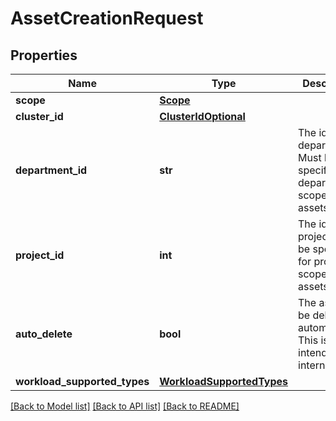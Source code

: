 # AssetCreationRequest

## Properties
Name | Type | Description | Notes
------------ | ------------- | ------------- | -------------
**scope** | [**Scope**](Scope.md) |  | 
**cluster_id** | [**ClusterIdOptional**](ClusterIdOptional.md) |  | [optional] 
**department_id** | **str** | The id of the department. Must be specified for department scoped assets. | [optional] 
**project_id** | **int** | The id of the project. Must be specified for project scoped assets. | [optional] 
**auto_delete** | **bool** | The asset will be deleted automatically. This is intended for internal use. | [optional] [default to False]
**workload_supported_types** | [**WorkloadSupportedTypes**](WorkloadSupportedTypes.md) |  | [optional] 

[[Back to Model list]](../README.md#documentation-for-models) [[Back to API list]](../README.md#documentation-for-api-endpoints) [[Back to README]](../README.md)

